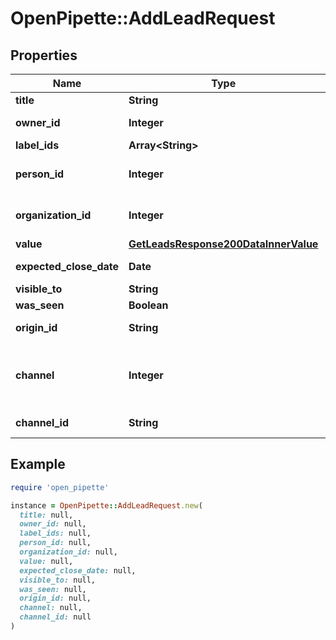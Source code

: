 # OpenPipette::AddLeadRequest

## Properties

| Name | Type | Description | Notes |
| ---- | ---- | ----------- | ----- |
| **title** | **String** | The name of the lead |  |
| **owner_id** | **Integer** | The ID of the user which will be the owner of the created lead. If not provided, the user making the request will be used. | [optional] |
| **label_ids** | **Array&lt;String&gt;** | The IDs of the lead labels which will be associated with the lead | [optional] |
| **person_id** | **Integer** | The ID of a person which this lead will be linked to. If the person does not exist yet, it needs to be created first. This property is required unless &#x60;organization_id&#x60; is specified. | [optional] |
| **organization_id** | **Integer** | The ID of an organization which this lead will be linked to. If the organization does not exist yet, it needs to be created first. This property is required unless &#x60;person_id&#x60; is specified. | [optional] |
| **value** | [**GetLeadsResponse200DataInnerValue**](GetLeadsResponse200DataInnerValue.md) |  | [optional] |
| **expected_close_date** | **Date** | The date of when the deal which will be created from the lead is expected to be closed. In ISO 8601 format: YYYY-MM-DD. | [optional] |
| **visible_to** | **String** |  | [optional] |
| **was_seen** | **Boolean** | A flag indicating whether the lead was seen by someone in the Pipedrive UI | [optional] |
| **origin_id** | **String** | The optional ID to further distinguish the origin of the lead - e.g. Which API integration created this lead. If omitted, &#x60;origin_id&#x60; will be set to null. | [optional] |
| **channel** | **Integer** | The ID of Marketing channel this lead was created from. Provided value must be one of the channels configured for your company. You can fetch allowed values with &lt;a href&#x3D;\&quot;https://developers.pipedrive.com/docs/api/v1/DealFields#getDealField\&quot; target&#x3D;\&quot;_blank\&quot; rel&#x3D;\&quot;noopener noreferrer\&quot;&gt;GET /v1/dealFields&lt;/a&gt;. If omitted, channel will be set to null. | [optional] |
| **channel_id** | **String** | The optional ID to further distinguish the Marketing channel. If omitted, &#x60;channel_id&#x60; will be set to null. | [optional] |

## Example

```ruby
require 'open_pipette'

instance = OpenPipette::AddLeadRequest.new(
  title: null,
  owner_id: null,
  label_ids: null,
  person_id: null,
  organization_id: null,
  value: null,
  expected_close_date: null,
  visible_to: null,
  was_seen: null,
  origin_id: null,
  channel: null,
  channel_id: null
)
```

